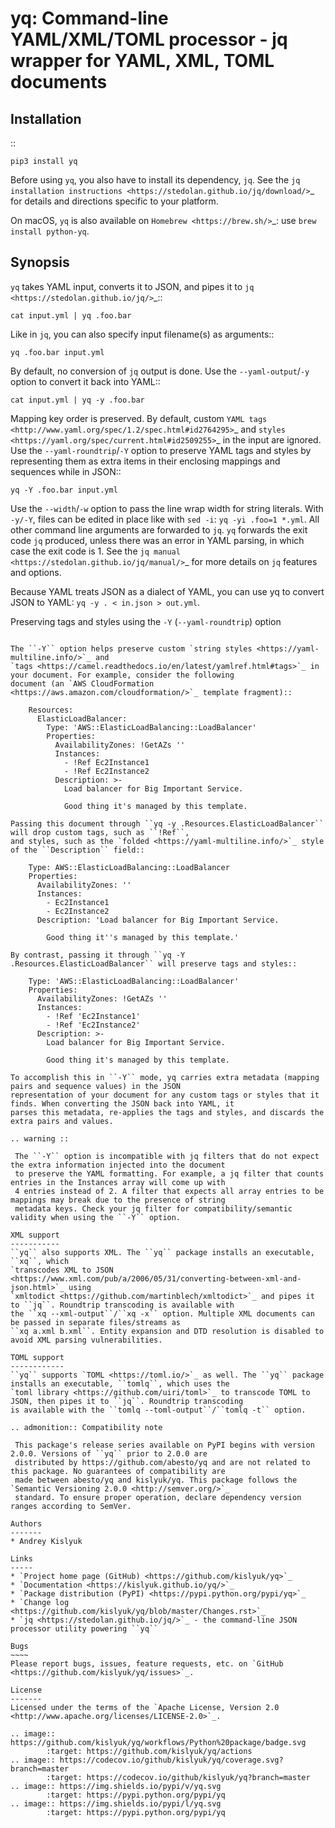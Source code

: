 yq: Command-line YAML/XML/TOML processor - jq wrapper for YAML, XML, TOML documents
===================================================================================

Installation
------------
::

    pip3 install yq

Before using ``yq``, you also have to install its dependency, ``jq``. See the `jq installation instructions
<https://stedolan.github.io/jq/download/>`_ for details and directions specific to your platform.

On macOS, ``yq`` is also available on `Homebrew <https://brew.sh/>`_: use ``brew install python-yq``.

Synopsis
--------

``yq`` takes YAML input, converts it to JSON, and pipes it to `jq <https://stedolan.github.io/jq/>`_::

    cat input.yml | yq .foo.bar

Like in ``jq``, you can also specify input filename(s) as arguments::

    yq .foo.bar input.yml

By default, no conversion of ``jq`` output is done. Use the ``--yaml-output``/``-y`` option to convert it back into YAML::

    cat input.yml | yq -y .foo.bar

Mapping key order is preserved. By default, custom `YAML tags <http://www.yaml.org/spec/1.2/spec.html#id2764295>`_ and
`styles <https://yaml.org/spec/current.html#id2509255>`_ in the input are ignored. Use the ``--yaml-roundtrip``/``-Y``
option to preserve YAML tags and styles by representing them as extra items in their enclosing mappings and sequences
while in JSON::

    yq -Y .foo.bar input.yml

Use the ``--width``/``-w`` option to pass the line wrap width for string literals. With ``-y/-Y``, files can be edited
in place like with ``sed -i``: ``yq -yi .foo=1 *.yml``. All other command line arguments are forwarded to ``jq``. ``yq``
forwards the exit code ``jq`` produced, unless there was an error in YAML parsing, in which case the exit code is 1.
See the `jq manual <https://stedolan.github.io/jq/manual/>`_ for more details on ``jq`` features and options.

Because YAML treats JSON as a dialect of YAML, you can use yq to convert JSON to YAML: ``yq -y . < in.json > out.yml``.

Preserving tags and styles using the ``-Y`` (``--yaml-roundtrip``) option
~~~~~~~~~~~~~~~~~~~~~~~~~~~~~~~~~~~~~~~~~~~~~~~~~~~~~~~~~~~~~~~~~~~~~~~~~

The ``-Y`` option helps preserve custom `string styles <https://yaml-multiline.info/>`_ and
`tags <https://camel.readthedocs.io/en/latest/yamlref.html#tags>`_ in your document. For example, consider the following
document (an `AWS CloudFormation <https://aws.amazon.com/cloudformation/>`_ template fragment)::

    Resources:
      ElasticLoadBalancer:
        Type: 'AWS::ElasticLoadBalancing::LoadBalancer'
        Properties:
          AvailabilityZones: !GetAZs ''
          Instances:
            - !Ref Ec2Instance1
            - !Ref Ec2Instance2
          Description: >-
            Load balancer for Big Important Service.

            Good thing it's managed by this template.

Passing this document through ``yq -y .Resources.ElasticLoadBalancer`` will drop custom tags, such as ``!Ref``,
and styles, such as the `folded <https://yaml-multiline.info/>`_ style of the ``Description`` field::

    Type: AWS::ElasticLoadBalancing::LoadBalancer
    Properties:
      AvailabilityZones: ''
      Instances:
        - Ec2Instance1
        - Ec2Instance2
      Description: 'Load balancer for Big Important Service.

        Good thing it''s managed by this template.'

By contrast, passing it through ``yq -Y .Resources.ElasticLoadBalancer`` will preserve tags and styles::

    Type: 'AWS::ElasticLoadBalancing::LoadBalancer'
    Properties:
      AvailabilityZones: !GetAZs ''
      Instances:
        - !Ref 'Ec2Instance1'
        - !Ref 'Ec2Instance2'
      Description: >-
        Load balancer for Big Important Service.

        Good thing it's managed by this template.

To accomplish this in ``-Y`` mode, yq carries extra metadata (mapping pairs and sequence values) in the JSON
representation of your document for any custom tags or styles that it finds. When converting the JSON back into YAML, it
parses this metadata, re-applies the tags and styles, and discards the extra pairs and values.

.. warning ::

 The ``-Y`` option is incompatible with jq filters that do not expect the extra information injected into the document
 to preserve the YAML formatting. For example, a jq filter that counts entries in the Instances array will come up with
 4 entries instead of 2. A filter that expects all array entries to be mappings may break due to the presence of string
 metadata keys. Check your jq filter for compatibility/semantic validity when using the ``-Y`` option.

XML support
-----------
``yq`` also supports XML. The ``yq`` package installs an executable, ``xq``, which
`transcodes XML to JSON <https://www.xml.com/pub/a/2006/05/31/converting-between-xml-and-json.html>`_ using
`xmltodict <https://github.com/martinblech/xmltodict>`_ and pipes it to ``jq``. Roundtrip transcoding is available with
the ``xq --xml-output``/``xq -x`` option. Multiple XML documents can be passed in separate files/streams as
``xq a.xml b.xml``. Entity expansion and DTD resolution is disabled to avoid XML parsing vulnerabilities.

TOML support
------------
``yq`` supports `TOML <https://toml.io/>`_ as well. The ``yq`` package installs an executable, ``tomlq``, which uses the
`toml library <https://github.com/uiri/toml>`_ to transcode TOML to JSON, then pipes it to ``jq``. Roundtrip transcoding
is available with the ``tomlq --toml-output``/``tomlq -t`` option.

.. admonition:: Compatibility note

 This package's release series available on PyPI begins with version 2.0.0. Versions of ``yq`` prior to 2.0.0 are
 distributed by https://github.com/abesto/yq and are not related to this package. No guarantees of compatibility are
 made between abesto/yq and kislyuk/yq. This package follows the `Semantic Versioning 2.0.0 <http://semver.org/>`_
 standard. To ensure proper operation, declare dependency version ranges according to SemVer.

Authors
-------
* Andrey Kislyuk

Links
-----
* `Project home page (GitHub) <https://github.com/kislyuk/yq>`_
* `Documentation <https://kislyuk.github.io/yq/>`_
* `Package distribution (PyPI) <https://pypi.python.org/pypi/yq>`_
* `Change log <https://github.com/kislyuk/yq/blob/master/Changes.rst>`_
* `jq <https://stedolan.github.io/jq/>`_ - the command-line JSON processor utility powering ``yq``

Bugs
~~~~
Please report bugs, issues, feature requests, etc. on `GitHub <https://github.com/kislyuk/yq/issues>`_.

License
-------
Licensed under the terms of the `Apache License, Version 2.0 <http://www.apache.org/licenses/LICENSE-2.0>`_.

.. image:: https://github.com/kislyuk/yq/workflows/Python%20package/badge.svg
        :target: https://github.com/kislyuk/yq/actions
.. image:: https://codecov.io/github/kislyuk/yq/coverage.svg?branch=master
        :target: https://codecov.io/github/kislyuk/yq?branch=master
.. image:: https://img.shields.io/pypi/v/yq.svg
        :target: https://pypi.python.org/pypi/yq
.. image:: https://img.shields.io/pypi/l/yq.svg
        :target: https://pypi.python.org/pypi/yq
